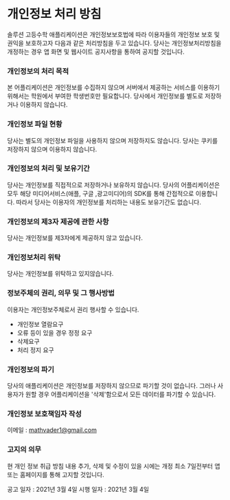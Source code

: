 # 개인정보 처리 방침
솔루션 고등수학 애플리케이션은 개인정보보호법에 따라 이용자들의 개인정보 보호 및 권익을 보호하고자 다음과 같은 처리방침을 두고 있습니다.
당사는 개인정보처리방침을 개정하는 경우 앱 화면 및 웹사이트 공지사항을 통하여 공지할 것입니다.

### 개인정보의 처리 목적
본 어플리케이션은 개인정보를 수집하지 않으며 서버에서 제공하는 서비스를 이용하기 위해서는 학원에서 부여한 학생번호만 필요합니다.
당사에서 개인정보를 별도로 저장하거나 이용하지 않습니다.

### 개인정보 파일 현황
당사는 별도의 개인정보 파일을 사용하지 않으며 저장하지도 않습니다.
당사는 쿠키를 저장하지 않으며 이용하지 않습니다.

### 개인정보의 처리 및 보유기간
당사는 개인정보를 직접적으로 저장하거나 보유하지 않습니다.
당사의 어플리케이션은 모두 해당 미디어서비스(애플, 구글 ,광고미디어)의 SDK를 통해 간접적으로 이용합니다.
따라서 당사는 이용자의 개인정보를 처리하는 내용도 보유기간도 없습니다.

### 개인정보의 제3자 제공에 관한 사항
당사는 개인정보를 제3자에게 제공하지 않고 있습니다.

### 개인정보처리 위탁
당사는 개인정보를 위탁하고 있지않습니다.

### 정보주체의 권리, 의무 및 그 행사방법
이용자는 개인정보주체로서 권리 행사할 수 있습니다.
- 개인정보 열람요구
- 오류 등이 있을 경우 정정 요구
- 삭제요구
- 처리 정지 요구

### 개인정보의 파기
당사의 애플리케이션은 개인정보를 저장하지 않으므로 파기할 것이 없습니다.
그러나 사용자가 원할 경우 어플리케이션을 '삭제'함으로서 모든 데이터를 파기할 수 있습니다.

### 개인정보  보호책임자 작성
이메일 : mathvader1@gmail.com

### 고지의 의무
현 개인 정보 취급 방침 내용 추가, 삭제 및 수정이 있을 시에는 개정 최소 7일전부터 앱또는 홈페이지를 통해 고지할 것입니다. 

공고 일자 : 2021년 3월 4일
시행 일자 : 2021년 3월 4일
